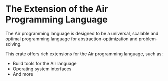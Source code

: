 # The Extension of the Air Programming Language

The Air programming language is designed to be a universal, scalable and optimal programming language for abstraction-optimization and problem-solving.

This crate offers rich extensions for the Air programming language, such as:

- Build tools for the Air language
- Operating system interfaces
- And more
